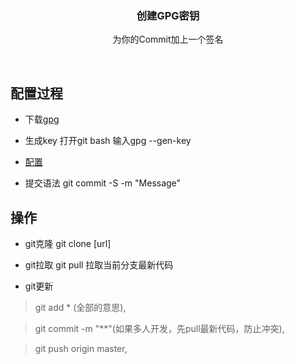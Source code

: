 <p align="center">
  <h3 align="center">创建GPG密钥</h3>

  <p align="center">
    为你的Commit加上一个签名
  </p>
</p>

<br>

## 配置过程

- 下载[gpg](https://help.github.com/articles/signing-commits-with-gpg/)

- 生成key 打开git bash 输入gpg --gen-key

- [配置](http://www.cnblogs.com/xueweihan/p/5430451.html)

- 提交语法 git commit -S -m "Message"

## 操作

- git克隆
git clone [url]

- git拉取
git pull 拉取当前分支最新代码

- git更新

> git add * (全部的意思),

> git commit -m "**"(如果多人开发，先pull最新代码，防止冲突),

> git push origin master,
